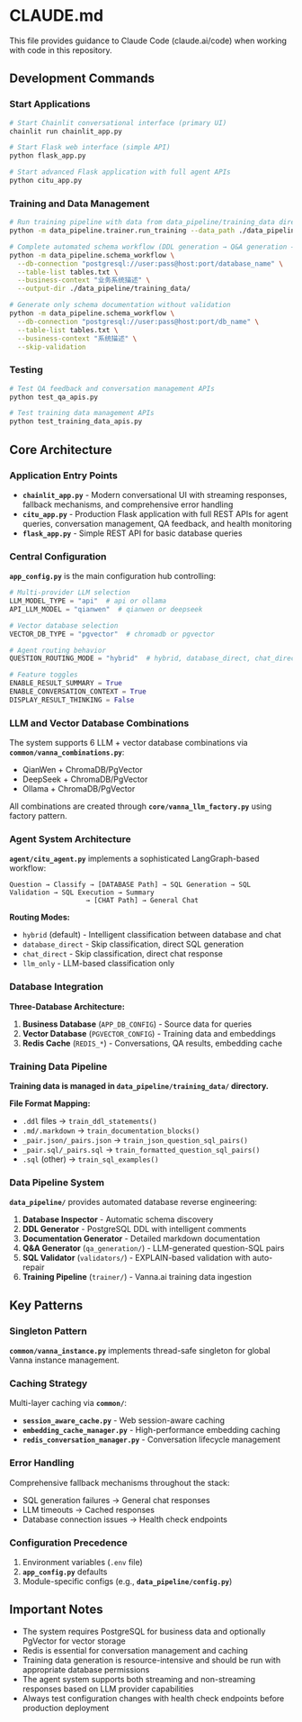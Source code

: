 # CLAUDE.md

This file provides guidance to Claude Code (claude.ai/code) when working with code in this repository.

## Development Commands

### Start Applications

```bash
# Start Chainlit conversational interface (primary UI)
chainlit run chainlit_app.py

# Start Flask web interface (simple API)
python flask_app.py

# Start advanced Flask application with full agent APIs
python citu_app.py
```

### Training and Data Management

```bash
# Run training pipeline with data from data_pipeline/training_data directory
python -m data_pipeline.trainer.run_training --data_path ./data_pipeline/training_data/

# Complete automated schema workflow (DDL generation → Q&A generation → SQL validation → Training data loading)
python -m data_pipeline.schema_workflow \
  --db-connection "postgresql://user:pass@host:port/database_name" \
  --table-list tables.txt \
  --business-context "业务系统描述" \
  --output-dir ./data_pipeline/training_data/

# Generate only schema documentation without validation
python -m data_pipeline.schema_workflow \
  --db-connection "postgresql://user:pass@host:port/db_name" \
  --table-list tables.txt \
  --business-context "系统描述" \
  --skip-validation
```

### Testing

```bash
# Test QA feedback and conversation management APIs
python test_qa_apis.py

# Test training data management APIs  
python test_training_data_apis.py
```

## Core Architecture

### Application Entry Points

- **`chainlit_app.py`** - Modern conversational UI with streaming responses, fallback mechanisms, and comprehensive error handling
- **`citu_app.py`** - Production Flask application with full REST APIs for agent queries, conversation management, QA feedback, and health monitoring
- **`flask_app.py`** - Simple REST API for basic database queries

### Central Configuration

**`app_config.py`** is the main configuration hub controlling:

```python
# Multi-provider LLM selection
LLM_MODEL_TYPE = "api"  # api or ollama
API_LLM_MODEL = "qianwen"  # qianwen or deepseek

# Vector database selection  
VECTOR_DB_TYPE = "pgvector"  # chromadb or pgvector

# Agent routing behavior
QUESTION_ROUTING_MODE = "hybrid"  # hybrid, database_direct, chat_direct, llm_only

# Feature toggles
ENABLE_RESULT_SUMMARY = True
ENABLE_CONVERSATION_CONTEXT = True
DISPLAY_RESULT_THINKING = False
```

### LLM and Vector Database Combinations

The system supports 6 LLM + vector database combinations via **`common/vanna_combinations.py`**:
- QianWen + ChromaDB/PgVector
- DeepSeek + ChromaDB/PgVector  
- Ollama + ChromaDB/PgVector

All combinations are created through **`core/vanna_llm_factory.py`** using factory pattern.

### Agent System Architecture

**`agent/citu_agent.py`** implements a sophisticated LangGraph-based workflow:

```
Question → Classify → [DATABASE Path] → SQL Generation → SQL Validation → SQL Execution → Summary
                   → [CHAT Path] → General Chat
```

**Routing Modes:**
- `hybrid` (default) - Intelligent classification between database and chat
- `database_direct` - Skip classification, direct SQL generation
- `chat_direct` - Skip classification, direct chat response
- `llm_only` - LLM-based classification only

### Database Integration

**Three-Database Architecture:**
1. **Business Database** (`APP_DB_CONFIG`) - Source data for queries
2. **Vector Database** (`PGVECTOR_CONFIG`) - Training data and embeddings
3. **Redis Cache** (`REDIS_*`) - Conversations, QA results, embedding cache

### Training Data Pipeline

**Training data is managed in `data_pipeline/training_data/` directory.**

**File Format Mapping:**
- `.ddl` files → `train_ddl_statements()`
- `.md/.markdown` → `train_documentation_blocks()`
- `_pair.json/_pairs.json` → `train_json_question_sql_pairs()`
- `_pair.sql/_pairs.sql` → `train_formatted_question_sql_pairs()`
- `.sql` (other) → `train_sql_examples()`

### Data Pipeline System

**`data_pipeline/`** provides automated database reverse engineering:

1. **Database Inspector** - Automatic schema discovery
2. **DDL Generator** - PostgreSQL DDL with intelligent comments
3. **Documentation Generator** - Detailed markdown documentation  
4. **Q&A Generator** (`qa_generation/`) - LLM-generated question-SQL pairs
5. **SQL Validator** (`validators/`) - EXPLAIN-based validation with auto-repair
6. **Training Pipeline** (`trainer/`) - Vanna.ai training data ingestion

## Key Patterns

### Singleton Pattern
**`common/vanna_instance.py`** implements thread-safe singleton for global Vanna instance management.

### Caching Strategy
Multi-layer caching via **`common/`**:
- **`session_aware_cache.py`** - Web session-aware caching
- **`embedding_cache_manager.py`** - High-performance embedding caching
- **`redis_conversation_manager.py`** - Conversation lifecycle management

### Error Handling
Comprehensive fallback mechanisms throughout the stack:
- SQL generation failures → General chat responses
- LLM timeouts → Cached responses
- Database connection issues → Health check endpoints

### Configuration Precedence
1. Environment variables (`.env` file)
2. **`app_config.py`** defaults
3. Module-specific configs (e.g., **`data_pipeline/config.py`**)

## Important Notes

- The system requires PostgreSQL for business data and optionally PgVector for vector storage
- Redis is essential for conversation management and caching
- Training data generation is resource-intensive and should be run with appropriate database permissions
- The agent system supports both streaming and non-streaming responses based on LLM provider capabilities
- Always test configuration changes with health check endpoints before production deployment